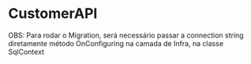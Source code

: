 # CustomerAPI

OBS: Para rodar o Migration, será necessário passar a connection string diretamente método OnConfiguring na camada de Infra, na classe SqlContext
